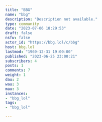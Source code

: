 ```yaml
---
title: "BBG" 
name: "bbg"
description: "Description not available."
type: community
date: "2023-07-06 18:29:53"
draft: false
nsfw: false
actor_id: "https://bbg.lol/c/bbg"
host: bbg.lol
lastmod: "1969-12-31 19:00:00"
published: "2023-06-25 23:00:21"
subscribers: 4
posts: 1
comments: 7
weight: 1
dau: 2
wau: 3
mau: 3
instances:
- "bbg_lol"
tags: 
- "bbg_lol"

---
```

